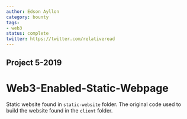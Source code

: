 ```yaml
---
author: Edson Ayllon
category: bounty
tags: 
- web3
status: complete
twitter: https://twitter.com/relativeread
---
```


## Project 5-2019


# Web3-Enabled-Static-Webpage

Static website found in `static-website` folder. The original code used to build the website found in the `client` folder.
